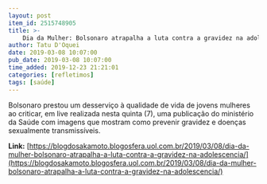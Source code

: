 ```yaml
---
layout: post
item_id: 2515748905
title: >-
    Dia da Mulher: Bolsonaro atrapalha a luta contra a gravidez na adolescência
author: Tatu D'Oquei
date: 2019-03-08 10:07:00
pub_date: 2019-03-08 10:07:00
time_added: 2019-12-23 21:21:01
categories: [refletimos]
tags: [saúde]
---
```


Bolsonaro prestou um desserviço à qualidade de vida de jovens mulheres ao criticar, em live realizada nesta quinta (7), uma publicação do ministério da Saúde com imagens que mostram como prevenir gravidez e doenças sexualmente transmissíveis.

**Link:** [https://blogdosakamoto.blogosfera.uol.com.br/2019/03/08/dia-da-mulher-bolsonaro-atrapalha-a-luta-contra-a-gravidez-na-adolescencia/](https://blogdosakamoto.blogosfera.uol.com.br/2019/03/08/dia-da-mulher-bolsonaro-atrapalha-a-luta-contra-a-gravidez-na-adolescencia/)

